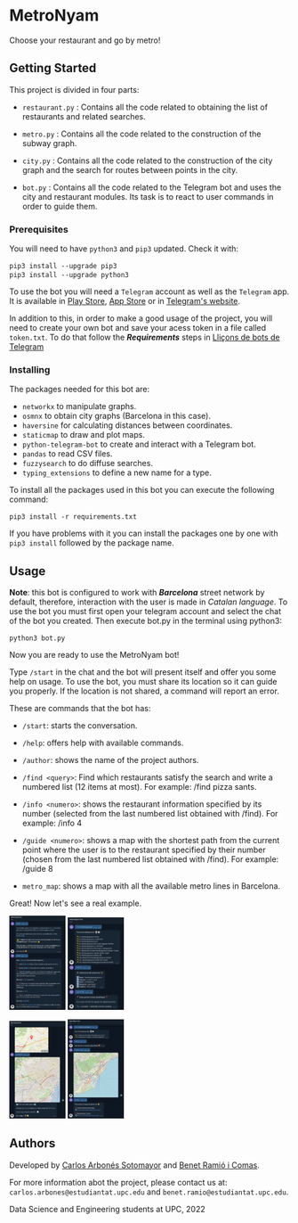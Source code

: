 # MetroNyam
Choose your restaurant and go by metro!

## Getting Started

This project is divided in four parts: 

* `restaurant.py` : Contains all the code related to obtaining the list of restaurants and related searches.

* `metro.py` : Contains all the code related to the construction of the subway graph.


* `city.py` : Contains all the code related to the construction of the city graph and the search for routes between points in the city.


* `bot.py` : Contains all the code related to the Telegram bot and uses the city and restaurant modules. Its task is to react to user commands in order to guide them.


### Prerequisites

You will need to have `python3` and `pip3` updated. Check it with:
```
pip3 install --upgrade pip3
pip3 install --upgrade python3
```

To use the bot you will need a `Telegram` account as well as the `Telegram` app. It is available in [Play Store](https://play.google.com/store/apps/details?id=org.telegram.messenger&hl=ca), [App Store](https://apps.apple.com/es/app/telegram-messenger/id686449807) or in [Telegram's website](https://telegram.org).

In addition to this, in order to make a good usage of the project, you will need to create your own bot and save your acess token in a file called `token.txt`. To do that follow the _**Requirements**_ steps in [Lliçons de bots de Telegram](https://xn--llions-yua.jutge.org/python/telegram.html)

### Installing

The packages needed for this bot are:
* `networkx` to manipulate graphs.
* `osmnx` to obtain city graphs (Barcelona in this case).
* `haversine` for calculating distances between coordinates.
* `staticmap` to draw and plot maps.
* `python-telegram-bot` to create and interact with a Telegram bot.
* `pandas` to read CSV files.
* `fuzzysearch` to do diffuse searches.
* `typing_extensions` to define a new name for a type.


To install all the packages used in this bot you can execute the following command:
```
pip3 install -r requirements.txt
```

If you have problems with it you can install the packages one by one with `pip3 install` followed by the package name.


## Usage

**Note**: this bot is configured to work with _**Barcelona**_ street network by default, therefore, interaction with the user is made in _Catalan language_.
To use the bot you must first open your telegram account and select the chat of the bot you created. Then execute bot.py in the terminal using python3:
```
python3 bot.py
```

Now you are ready to use the MetroNyam bot!

Type `/start` in the chat and the bot will present itself and offer you some help on usage. To use the bot, you must share its location so it can guide you properly. If the location is not shared, a command will report an error.

These are commands that the bot has:
* `/start`: starts the conversation.

* `/help`: offers help with available commands.

* `/author`: shows the name of the project authors.

* `/find <query>`: Find which restaurants satisfy the search and write a numbered list (12 items at most). For example: /find pizza sants.

* `/info <numero>`: shows the restaurant information specified by its number (selected from the last numbered list obtained with /find). For example: /info 4

* `/guide <numero>`: shows a map with the shortest path from the current point where the user is to the restaurant specified by their number (chosen from the last numbered list obtained with /find). For example: /guide 8

* `metro_map`: shows a map with all the available metro lines in Barcelona.

Great! Now let's see a real example.

<p float="left">
  <img src="https://github.com/carlosarboness/MetroNyam/blob/main/tutorial1.png" width=20% height=20%> 
  <img src="https://github.com/carlosarboness/MetroNyam/blob/main/tutorial2.png" width=20% height=20%>
</p>
<p float="left">
  <img src="https://github.com/carlosarboness/MetroNyam/blob/main/tutorial3.png" width=20% height=20%> 
  <img src="https://github.com/carlosarboness/MetroNyam/blob/main/tutorial4.png" width=20% height=20%>
 </p>


## Authors

Developed by [Carlos Arbonés Sotomayor](https://github.com/carlosarboness) and [Benet Ramió i Comas](https://github.com/benetraco).

For more information abot the project, please contact us at: `carlos.arbones@estudiantat.upc.edu` and `benet.ramio@estudiantat.upc.edu`.

Data Science and Engineering students at UPC, 2022
